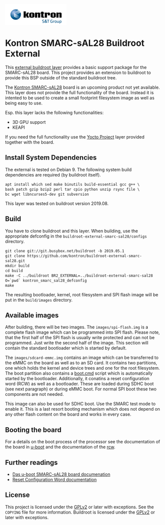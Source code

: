 ![Kontron](docs/logo.png)

# Kontron SMARC-sAL28 Buildroot External

This [external buildroot layer][1] provides a basic support package for the
SMARC-sAL28 board. This project provides an extension to buildroot to
provide this BSP outside of the standard buildroot tree.

The [Kontron SMARC-sAL28][5] board is an upcoming product not yet
available. This layer does not provide the full functionality of the board.
Instead it is intented to be used to create a small footprint filesystem
image as well as being easy to use.

Esp. this layer lacks the following functionalities:
* 3D GPU support
* KEAPI

If you need the full functionality use the [Yocto Project][6] layer
provided together with the board.

## Install System Dependencies

The external is tested on Debian 9. The following system build
dependencies are required (by buildroot itself).

```
apt install which sed make binutils build-essential gcc g++ \
bash patch gzip bzip2 perl tar cpio python unzip rsync file \
bc wget libncurses5-dev git subversion
```

This layer was tested on buildroot version 2019.08.

## Build

You have to clone buildroot and this layer. When building, use the
appropriate defconfig in the `buildroot-external-smarc-sal28/configs`
directory.

```
git clone git://git.busybox.net/buildroot -b 2019.05.1
git clone https://github.com/kontron/buildroot-external-smarc-sal28.git
mkdir build
cd build
make -C ../buildroot BR2_EXTERNAL=../buildroot-external-smarc-sal28 O=`pwd` kontron_smarc_sal28_defconfig
make
```

The resulting bootloader, kernel, root filesystem and SPI flash image will
be put in the `build/images` directory.


## Available images

After building, there will be two images. The `images/spi-flash.img` is a
complete flash image which can be programmed into SPI flash. Please note,
that the first half of the SPI flash is usually write protected and can not
be programmed. Just write the second half of the image. This section will
contain the standard bootloader which is started by default.

The `images/sdcard-emmc.img` contains an image which can be transferred to the
eMMC on the board as well as to an SD card. It contains two partitions, one
which holds the kernel and device trees and one for the root filesystem.
The boot partition also contains a [boot.cmd][7] script which is automatically
started by the bootloader. Additionally, it conatins a reset configuration
word (RCW) as well as a bootloader. These are loaded during SDHC boot (see
next paragraph) or during eMMC boot. For normal SPI boot these two
components are not needed.

This image can also be used for SDHC boot. Use the SMARC test mode to
enable it. This is a last resort booting mechanism which does not depend on
any other flash content on the board and works in every case.


## Booting the board

For a details on the boot process of the processor see the documentation of
the board in [u-boot][3] and the documentation of the [rcw][4].

## Further readings

* [Das u-boot SMARC-sAL28 board documenation][3]
* [Reset Configuration Word documentation][4]

## License

This project is licensed under the [GPLv2][2] or later with exceptions. See
the `COPYING` file for more information. Buildroot is licensed under the
[GPLv2][2] or later with exceptions.


[1]: https://buildroot.org/downloads/manual/manual.html#outside-br-custom
[2]: https://www.gnu.org/licenses/old-licenses/gpl-2.0.en.html
[3]: https://github.com/kontron/u-boot-smarc-sal28/blob/master/board/kontron/sl28/README.md
[4]: https://github.com/kontron/rcw-smarc-sal28/blob/master/README.md
[5]: https://www.kontron.de/products/boards-and-standard-form-factors/smarc/smarc-sal28.html
[6]: https://www.yoctoproject.org/
[7]: https://github.com/kontron/buildroot-external-smarc-sal28/blob/master/docs/boot.cmd.md
